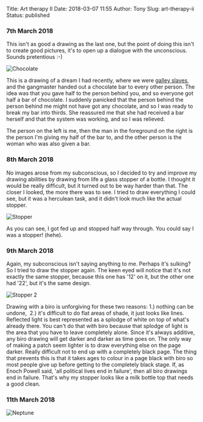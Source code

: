 Title: Art therapy II
Date: 2018-03-07 11:55
Author: Tony
Slug: art-therapy-ii
Status: published

### 7th March 2018

This isn't as good a drawing as the last one, but the point of doing this isn't to create good pictures, it's to open up a dialogue with the unconscious. Sounds pretentious :-)  
  

![Chocolate]({static}/images/2018/chocolate.jpg)

This is a drawing of a dream I had recently, where we were [galley slaves](https://en.wikipedia.org/wiki/Galley_slave), and the gangmaster handed out a chocolate bar to every other person. The idea was that you gave half to the person behind you, and so everyone got half a bar of chocolate. I suddenly panicked that the person behind the person behind me might not have got any chocolate, and so I was ready to break my bar into thirds. She reassured me that she had received a bar herself and that the system was working, and so I was relieved.  
  
The person on the left is me, then the man in the foreground on the right is the person I'm giving my half of the bar to, and the other person is the woman who was also given a bar.  
  

### 8th March 2018

No images arose from my subconscious, so I decided to try and improve my drawing abilities by drawing from life a glass stopper of a bottle. I thought it would be really difficult, but it turned out to be way harder than that. The closer I looked, the more there was to see. I tried to draw everything I could see, but it was a herculean task, and it didn't look much like the actual stopper.  
  
![Stopper]({static}/images/2018/stopper.png)

As you can see, I got fed up and stopped half way through. You could say I was a stopper! (hehe).  
  

### 9th March 2018

Again, my subconscious isn't saying anything to me. Perhaps it's sulking? So I tried to draw the stopper again. The keen eyed will notice that it's not exactly the same stopper, because this one has '12' on it, but the other one had '22', but it's the same design.  
  
![Stopper 2]({static}/images/2018/stopper2.png)

Drawing with a biro is unforgiving for these two reasons: 1.) nothing can be undone,  2.) it's difficult to do flat areas of shade, it just looks like lines. Reflected light is best represented as a splodge of white on top of what's already there. You can't do that with biro because that splodge of light is the area that you have to leave completely alone. Since it's always additive, any biro drawing will get darker and darker as time goes on. The only way of making a patch seem lighter is to draw everything else on the page darker. Really difficult not to end up with a completely black page. The thing that prevents this is that it takes ages to colour in a page black with biro so most people give up before getting to the completely black stage. If, as Enoch Powell said, 'all political lives end in failure', then all biro drawings end in failure. That's why my stopper looks like a milk bottle top that needs a good clean.  
  

### 11th March 2018

![Neptune]({static}/images/2018/IMG_20180311_194448614.jpg)
